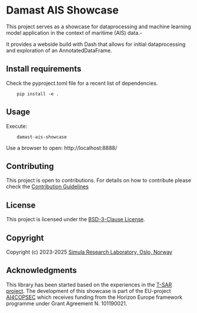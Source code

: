 # Damast AIS Showcase

This project serves as a showcase for dataprocessing and machine learning model application in the context
of maritime (AIS) data.-

It provides a webside build with Dash that allows for initial dataprocessing and exploration of an
AnnotatedDataFrame.

## Install requirements

Check the pyproject.toml file for a recent list of dependencies.


```commandline
    pip install -e .
```

## Usage
Execute:

```commandline
    damast-ais-showcase
```

Use a browser to open: http://localhost:8888/

## Contributing

This project is open to contributions. For details on how to contribute please check the [Contribution Guidelines](CONTRIBUTING.md)

## License
This project is licensed under the [BSD-3-Clause License](LICENSE).

## Copyright

Copyright (c) 2023-2025 [Simula Research Laboratory, Oslo, Norway](https://www.simula.no/research/research-departments)

## Acknowledgments

This library has been started based on the experiences in the [T-SAR project](https://www.simula.no/research/projects/t-sar).
The development of this showcase is part of the EU-project [AI4COPSEC](https://ai4copsec.eu) which receives funding from the Horizon Europe framework programme under Grant Agreement N. 101190021.
